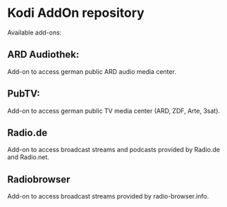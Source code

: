 # Kodi AddOn repository

Available add-ons:

## ARD Audiothek:
Add-on to access german public ARD audio media center.

## PubTV:
Add-on to access german public TV media center (ARD, ZDF, Arte, 3sat).

## Radio.de
Add-on to access broadcast streams and podcasts provided by Radio.de and Radio.net.

## Radiobrowser
Add-on to access broadcast streams provided by radio-browser.info.
